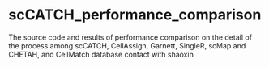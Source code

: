 # scCATCH_performance_comparison
The source code and results of performance comparison on the detail of the process among scCATCH, CellAssign, Garnett, SingleR, scMap and CHETAH, and CellMatch database
contact with shaoxin